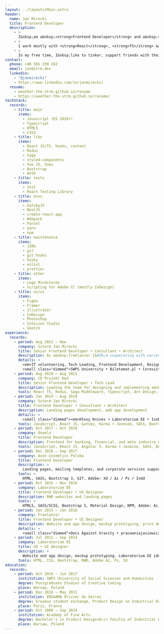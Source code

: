 ```yaml
---
layout: ../layouts/Main.astro
header:
  name: Jan Mirecki
  title: Frontend Developer
  description:
    - >
      I&nbsp;am a&nbsp;<strong>Frontend Developer</strong> and a&nbsp;<strong>Product Designer</strong>.<br /> I graduated in Product Design and after 4&nbsp;years of professional experience as a&nbsp;<strong>UI &amp; UX designer</strong>, I switched to a&nbsp;full-time developer role in 2015.
    - >
      I work mostly with <strong>React</strong>, <strong>TS</strong> &amp; <strong>CSS</strong>. I&#39;m interested in <strong>high quality</strong> projects focused strongly on the <strong>design</strong>, dedicated to regular internet users.<br /> I would be particularly happy to cooperate on a&nbsp;<strong>design system project</strong>. Other fields of my current professional role interests: QA, PM, and Product Designer.
    - >
      In my free time, I&nbsp;like to tinker, support friends with their projects, ride my <strong>motorcycle</strong>, <strong>climb</strong>, <strong>ski</strong>, and <strong>travel</strong> in my <strong>homemade micro rv</strong>. I&nbsp;am very fond of <strong>coffee</strong>, <strong>kombucha</strong>, and <strong>bread</strong> of my own baking.
contact:
  phone: +48 501 299 282
  email: jan@strm.dev
  linkedin:
    - "@janmirecki"
    - https://www.linkedin.com/in/janmirecki/
  resume:
    - weather-the-strm.github.io/resume
    - https://waether-the-strm.github.io/resume/
techStack:
  records:
    - title: main
      items:
        - Javascript (ES 2020+)
        - Typescript
        - HTML5
        - CSS3
    - title: libs
      items:
        - React JS/TS, hooks, context
        - Redux
        - Saga
        - styled-components
        - Vue JS, Vuex
        - Bootstrap
        - AntD
    - title: tests
      items:
        - Jest
        - React Testing Library
    - title: envs
      items:
        - GatsbyJS
        - NextJS
        - create-react-app
        - Webpack
        - Parcel
        - yarn
        - npm
    - title: maintenance
      items:
        - JIRA
        - git
        - git hooks
        - husky
        - eslint
        - prettier
    - title: other
      items:
        - Lego Mindstorms
        - Scripting for Adobe CC (mostly InDesign)
    - title: ux/ui
      items:
        - Figma
        - Framer
        - Illustrator
        - InDesign
        - Photoshop
        - InVision Studio
        - Sketch
experience:
  records:
    - period: Aug 2022 – Now
      company: Sztorm Jan Mirecki
      title: Senior Frontend Developer • Consultant • Architect
      description: As a&nbsp;freelancer I&#39;m cooperating with various parties, supporting commercial and non-profit projects. I&nbsp;have worked on projects supporting refugees. I&nbsp;organized a&nbsp;group of IT volunteers called WebScouts, and supported more or less formal NGO organizations and grassroots initiatives. Together, we took part in accelerating the delivery of a&nbsp;Polish government website to support Ukraine. I&nbsp;led UX design exercises at the SWPS University in Warsaw, Department of Psychology and Computer Science. Commercially I&nbsp;was working on the SAP UI for the US-based company –&nbsp;Corevist as a&nbsp;React Developer. Currently, I’m cooperating with a&nbsp;Polish brand Biletomat.pl –&nbsp;a part of Time For Friends Company.
      details: >
        <em>IT volunteering, Tech Leading, Frontend Development, Design Consulting, University Lecturer</em><br />
        <small class="dimmed">SWPS University • Biletomat.pl • Corevist • Techlab EE • pomagamukrainie.gov.pl • Fundacja Konflikt • Daydream Yachting</small>
    - period: Aug 2019 – Aug 2021
      company: CD Projekt Red
      title: Senior Frontend Developer • Tech Lead
      description: Leading the team for designing and implementing a&nbsp;game (GWENT) Admin Panel in React Typescript integrated with the existing backend environment and creating tools for game management in a&nbsp;variety of frontend technologies. I was tech leading the team of 2&nbsp;Frontend Developers (me&nbsp;+&nbsp;1&nbsp;mid/regular FD) and 3&nbsp;Backend Developers (PHP). I&nbsp;was responsible for setting the development directions for the platform, writing documentation and manuals, leading the knowledge-sharing sessions for backend devs who were new in a&nbsp;React Frontend environment, and sharing our progress in front of the ~100 members of the Gwent Team on monthly meetings.
      tools: React TS, Redux, Saga Middleware, Typescript, Ant Design, Jest, React Testing Library, PHP, Symphony, Docker
    - period: Jan 2019 – Aug 2019
      company: Sztorm Jan Mirecki
      title: Frontend Developer • Consultant • Architect
      description: Landing pages development, web app development
      details: >
        <small class="dimmed"><em>Kłosy Knives • Laboratorium EE • Isobar/Dentsu Aegis Network</em></small>
      tools: JavaScript, React JS, Gatsby, Karma + Jasmine, SASS, Bootstrap 4, GIT
    - period: Oct 2017 – Oct 2018
      company: Onwelo
      title: Frontend Developer
      description: Frontend for banking, financial, and moto industry CMRs, migrations, and internal product development.
      tools: JavaScript, React JS, Angular 5, Karma + Jasmine, SASS, Bootstrap 4, GIT, Docker
    - period: Dec 2016 – Sep 2017
      company: Avon Cosmetics Polska
      title: Frontend Developer
      description: >
        Landing pages, mailing templates, and corporate services supporting: Avon Online, Avon Representative Suite.
      tools: >
        HTML, SASS, Bootstrap 3, GIT, Adobe: Xd / Ai / Ps / Indd
    - period: Oct 2015 – Nov 2016
      company: Laboratorium EE
      title: Frontend Developer • UX Designer
      description: RWD websites and landing pages
      tools: >
        HTML5, SASS/SCSS, Bootstrap 3, Material Design, NPM, Adobe: Ai, Ps Teamworking with GIT in SCRUM with JIRA
    - period: Jan 2015 — Jan 2016
      company: Freelancer
      title: Frontend Developer • UI Designer
      description: Website and app design, mockup prototyping, print design.
      details: >
        <small class="dimmed">Docs Against Gravity • pracowniajasiewicz.com • laboratorium.ee • mariaerikssonstudio.com • Caritas Polska • NOTO Studio • Jan Strumiłło Architekt • malunkimarka.com</small>
    - period: Jul 2012 — Sep 2014
      company: Laboratorium EE
      title: UX • UI designer
      description: >
        Website and app design, mockup prototyping. Laboratorium EE identity design: logotype, internal documents, data design, website design, and frontend coding
      tools: HTML, CSS, Bootstrap, RWD, Adobe Ai, Ps, Id
education:
  records:
    - period: Oct 2016 — Jun 2017
      institution: SWPS University of Social Sciences and Humanities
      degree: Postgraduate Studies of Creative Coding
      place: Warsaw, Poland
    - period: Dec 2010 — May 2011
      institution: ENSAAMA Olivier de Serres
      degree: Erasmus student exchange, Product Design on Industrial Design Faculty
      place: Paris, France
    - period: Oct 2008 — Sep 2014
      institution: Academy of Fine Arts
      degree: Bachelor’s in Product Design<br/> Faculty of Industrial Design
      place: Warsaw, Poland
---
```

